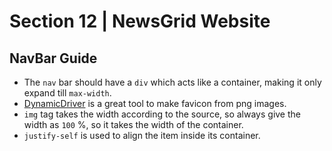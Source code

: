 # Section 12 | NewsGrid Website #

## NavBar Guide ##
* The `nav` bar should have a `div` which acts like a container, making it only expand till `max-width`.
* [DynamicDriver](http://tools.dynamicdrive.com/favicon/) is a great tool to make favicon from png images.
* `img` tag takes the width according to the source, so always give the width as `100` %, so it takes the width of the container.
* `justify-self` is used to align the item inside its container.
